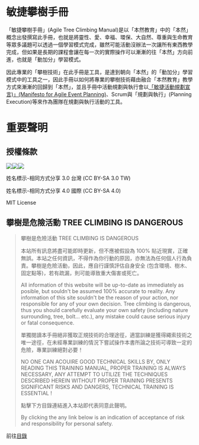# 敏捷攀樹手冊
「敏捷攀樹手冊」(Agile Tree Climbing Manual)是以「本然教育」中的「本然」概念出發撰寫此手冊，也就是將靈性、愛、幸福、環保、大自然、尊重與生命教育等眾多議題可以透過一個學習模式完成，雖然可能活動沒辦法一次讓所有東西教學完成，但如果是長期的課程會讓在每一次的實際操作可以漸漸的往「本然」方向前進，也就是「動加分」學習模式。

因此專業的「攀樹技術」在此手冊是工具，是達到朝向「本然」的「動加分」學習模式中的工具之一，因此手冊以如何將專業的攀樹技術藉由融合「本然教育」教學方式來漸漸的回歸到「本然」，並且手冊中活動規劃與執行會以[「敏捷活動規劃宣言)」(Manifesto for Agile Event Planning)](https://github.com/Uesugi-Summer-Sea/Manifesto-for-Agile-Event-Planning)、Scrum與「規劃與執行」(Planning Execution)等來作為團隊在規劃與執行活動的工具。

# 重要聲明
## 授權條款
![](https://creativecommons.org/images/deed/svg/cc_white.svg)![](https://creativecommons.org/images/deed/svg/attribution_icon_white.svg)![](https://creativecommons.org/images/deed/svg/sa_white.svg)

姓名標示-相同方式分享 3.0 台灣 (CC BY-SA 3.0 TW)

姓名標示-相同方式分享 4.0 國際 (CC BY-SA 4.0)

MIT License

## 攀樹是危險活動 TREE CLIMBING IS DANGEROUS

> 攀樹是危險活動 TREE CLIMBING IS DANGEROUS
>
> 本站所有訊息將盡可能即時更新，但不應被假設為 100% 貼近現實，正確無誤。本站之任何資訊，不得作為你行動的原因，亦無法為任何個人行為負責。攀樹是危險活動，因此，應自行謹慎評估自身安全 (包含環境、樹木、固定點等)，若有疏漏，則可能導致重大傷害或死亡。
>
> All information of this website will be up-to-date as immediately as posible, but souldn't be assumed 100% accurate to reality. Any information of this site souldn't be the reason of your action, nor responsible for any of your own decision. Tree climbing is dangerous, thus you should carefully evaluate your own safety (including nature surrounding, tree, bolt... etc.), any mistake could cause serious injury or fatal consequence.
>
> 單獨閱讀本手冊絕非獲取正規技術的合理途徑，適當訓練是獲得繩索技術之唯一途徑，在未經專業訓練的情況下嘗試操作本書所論之技術可導致一定的危險，專業訓練絕對必要！
>
> NO ONE CAN ACOUIRE GOOD TECHNICAL SKILLS BY, ONLY READING THIS TRAINING MANUAL, PROPER TRAINING IS ALWAYS NECESSARY, ANY ATTEMPT TO UTILIZE THE TECHNIQUES DESCRIBED HEREIN WITHOUT PROPER TRAINING PRESENTS SIGNIFICANT RISKS AND DANGERS, TECHNICAL TRAINING IS ESSENTIAL !
>
> 點擊下方目錄連結進入本站即代表同意此聲明。
>
> By clicking the any link below is an indication of acceptance of risk and responsibility for personal safety.

前往[目錄](docs/README.md)
